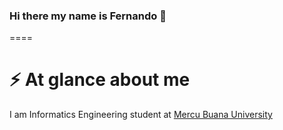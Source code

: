 ### Hi there my name is Fernando 👋
====
# ⚡ At glance about me

I am Informatics Engineering student at [Mercu Buana University](https//www.mercubuana.ac.id)
<!--
**Nando-suka/Nando-suka** is a ✨ _special_ ✨ repository because its `README.md` (this file) appears on your GitHub profile.

Here are some ideas to get you started:

- 🔭 I’m currently working on ...
- 🌱 I’m currently learning ...
- 👯 I’m looking to collaborate on ...
- 🤔 I’m looking for help with ...
- 💬 Ask me about ...
- 📫 How to reach me: ...
- 😄 Pronouns: ...
- ⚡ Fun fact: ...
-->
